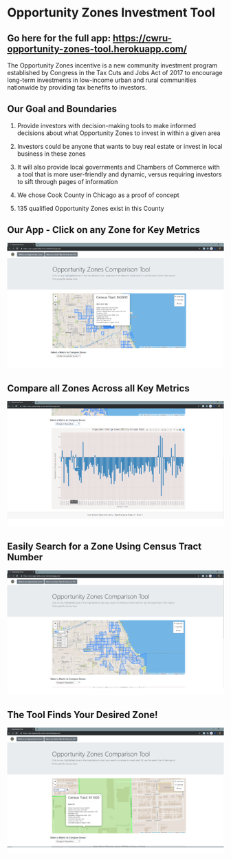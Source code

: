 # Opportunity Zones Investment Tool

## Go here for the full app: https://cwru-opportunity-zones-tool.herokuapp.com/

The Opportunity Zones incentive is a new community investment program established by Congress in the Tax Cuts and Jobs Act of 2017 to encourage long-term investments in low-income urban and rural communities nationwide by providing tax benefits to investors.

## Our Goal and Boundaries

1. Provide investors with decision-making tools to make informed decisions about what Opportunity Zones to invest in within a given area

2. Investors could be anyone that wants to buy real estate or invest in local business in these zones

3. It will also provide local governments and Chambers of Commerce with a tool that is more user-friendly and dynamic,  versus requiring investors to sift through pages of information

4. We chose Cook County in Chicago as a proof of concept

5. 135 qualified Opportunity Zones exist in this County

## Our App - Click on any Zone for Key Metrics
![1-Logo](zonestool1.png)

## Compare all Zones Across all Key Metrics
![1-Logo](zonestool2.png)

## Easily Search for a Zone Using Census Tract Number
![1-Logo](zonestool3.png)

## The Tool Finds Your Desired Zone!
![1-Logo](zonestool4.png)


